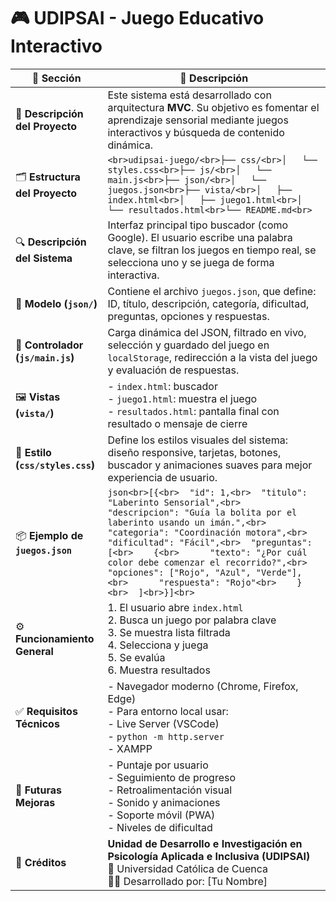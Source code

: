 # 🎮 UDIPSAI - Juego Educativo Interactivo

| 🧩 Sección                      | 📘 Descripción                                                                                                                                                              |
|-------------------------------|------------------------------------------------------------------------------------------------------------------------------------------------------------------------------|
| 🎯 **Descripción del Proyecto** | Este sistema está desarrollado con arquitectura **MVC**. Su objetivo es fomentar el aprendizaje sensorial mediante juegos interactivos y búsqueda de contenido dinámica. |
| 🗂️ **Estructura del Proyecto**  | ```<br>udipsai-juego/<br>├── css/<br>│   └── styles.css<br>├── js/<br>│   └── main.js<br>├── json/<br>│   └── juegos.json<br>├── vista/<br>│   ├── index.html<br>│   ├── juego1.html<br>│   └── resultados.html<br>└── README.md<br>``` |
| 🔍 **Descripción del Sistema**  | Interfaz principal tipo buscador (como Google). El usuario escribe una palabra clave, se filtran los juegos en tiempo real, se selecciona uno y se juega de forma interactiva. |
| 🧩 **Modelo (`json/`)**         | Contiene el archivo `juegos.json`, que define: ID, título, descripción, categoría, dificultad, preguntas, opciones y respuestas.                                           |
| 🧠 **Controlador (`js/main.js`)** | Carga dinámica del JSON, filtrado en vivo, selección y guardado del juego en `localStorage`, redirección a la vista del juego y evaluación de respuestas.               |
| 🖼️ **Vistas (`vista/`)**        | - `index.html`: buscador<br>- `juego1.html`: muestra el juego<br>- `resultados.html`: pantalla final con resultado o mensaje de cierre                                     |
| 🎨 **Estilo (`css/styles.css`)**| Define los estilos visuales del sistema: diseño responsive, tarjetas, botones, buscador y animaciones suaves para mejor experiencia de usuario.                           |
| 📦 **Ejemplo de `juegos.json`** | ```json<br>[{<br>  "id": 1,<br>  "titulo": "Laberinto Sensorial",<br>  "descripcion": "Guía la bolita por el laberinto usando un imán.",<br>  "categoria": "Coordinación motora",<br>  "dificultad": "Fácil",<br>  "preguntas": [<br>    {<br>      "texto": "¿Por cuál color debe comenzar el recorrido?",<br>      "opciones": ["Rojo", "Azul", "Verde"],<br>      "respuesta": "Rojo"<br>    }<br>  ]<br>}]<br>``` |
| ⚙️ **Funcionamiento General**   | 1. El usuario abre `index.html`<br>2. Busca un juego por palabra clave<br>3. Se muestra lista filtrada<br>4. Selecciona y juega<br>5. Se evalúa<br>6. Muestra resultados     |
| ✅ **Requisitos Técnicos**      | - Navegador moderno (Chrome, Firefox, Edge)<br>- Para entorno local usar:<br>  - Live Server (VSCode)<br>  - `python -m http.server`<br>  - XAMPP                          |
| 🚀 **Futuras Mejoras**          | - Puntaje por usuario<br>- Seguimiento de progreso<br>- Retroalimentación visual<br>- Sonido y animaciones<br>- Soporte móvil (PWA)<br>- Niveles de dificultad              |
| 👥 **Créditos**                 | **Unidad de Desarrollo e Investigación en Psicología Aplicada e Inclusiva (UDIPSAI)**<br>📍 Universidad Católica de Cuenca<br>👨‍💻 Desarrollado por: [Tu Nombre]            |

